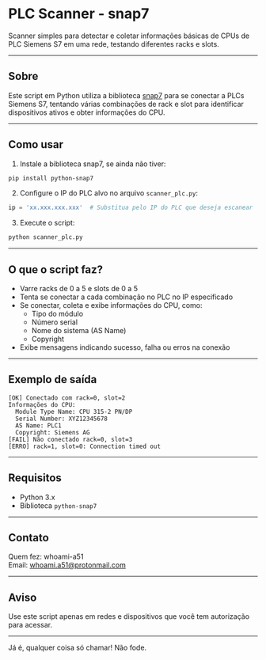 # PLC Scanner - snap7

Scanner simples para detectar e coletar informações básicas de CPUs de PLC Siemens S7 em uma rede, testando diferentes racks e slots.

---

## Sobre

Este script em Python utiliza a biblioteca [snap7](https://github.com/gijzelaerr/python-snap7) para se conectar a PLCs Siemens S7, tentando várias combinações de rack e slot para identificar dispositivos ativos e obter informações do CPU.

---

## Como usar

1. Instale a biblioteca snap7, se ainda não tiver:

```bash
pip install python-snap7
```

2. Configure o IP do PLC alvo no arquivo `scanner_plc.py`:

```python
ip = 'xx.xxx.xxx.xxx'  # Substitua pelo IP do PLC que deseja escanear
```

3. Execute o script:

```bash
python scanner_plc.py
```

---

## O que o script faz?

- Varre racks de 0 a 5 e slots de 0 a 5
- Tenta se conectar a cada combinação no PLC no IP especificado
- Se conectar, coleta e exibe informações do CPU, como:
  - Tipo do módulo
  - Número serial
  - Nome do sistema (AS Name)
  - Copyright
- Exibe mensagens indicando sucesso, falha ou erros na conexão

---

## Exemplo de saída

```
[OK] Conectado com rack=0, slot=2
Informações do CPU:
  Module Type Name: CPU 315-2 PN/DP
  Serial Number: XYZ12345678
  AS Name: PLC1
  Copyright: Siemens AG
[FAIL] Não conectado rack=0, slot=3
[ERRO] rack=1, slot=0: Connection timed out
```

---

## Requisitos

- Python 3.x
- Biblioteca `python-snap7`

---

## Contato

Quem fez: whoami-a51  
Email: whoami.a51@protonmail.com

---

## Aviso

Use este script apenas em redes e dispositivos que você tem autorização para acessar.

---

Já é, qualquer coisa só chamar! Não fode.
